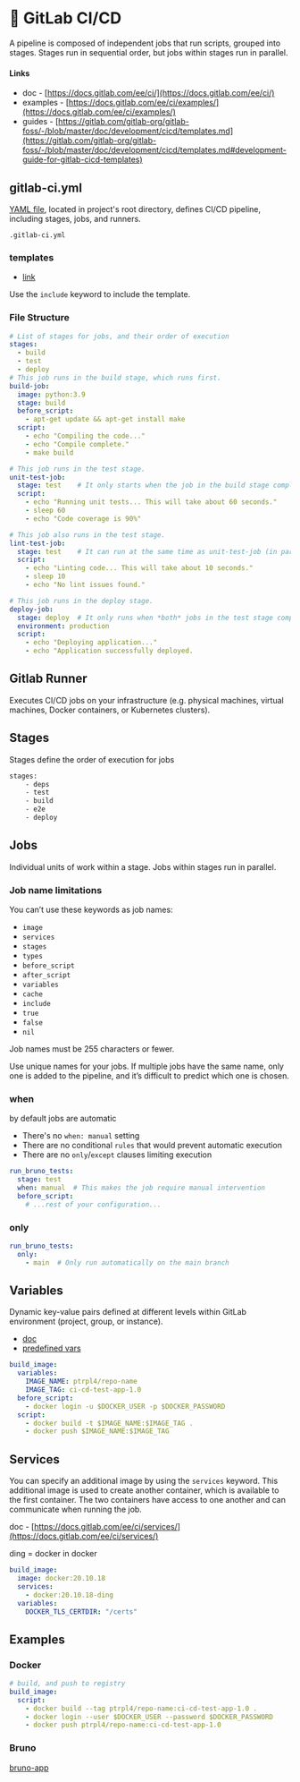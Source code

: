 # 🦊 GitLab CI/CD

A pipeline is composed of independent jobs that run scripts, grouped into stages. Stages run in sequential order, but jobs within stages run in parallel.

#### Links

- doc - [https://docs.gitlab.com/ee/ci/](https://docs.gitlab.com/ee/ci/)
- examples - [https://docs.gitlab.com/ee/ci/examples/](https://docs.gitlab.com/ee/ci/examples/)
- guides - [https://gitlab.com/gitlab-org/gitlab-foss/-/blob/master/doc/development/cicd/templates.md](https://gitlab.com/gitlab-org/gitlab-foss/-/blob/master/doc/development/cicd/templates.md#development-guide-for-gitlab-cicd-templates)

## gitlab-ci.yml

[YAML file](https://docs.gitlab.com/ee/ci/yaml/), located in project's root directory, defines CI/CD pipeline, including stages, jobs, and runners.

```
.gitlab-ci.yml
```

### templates

- [link](https://docs.gitlab.com/ci/examples/#cicd-templates)

Use the `include` keyword to include the template.

### File Structure

```yaml
# List of stages for jobs, and their order of execution
stages:          
  - build
  - test
  - deploy
# This job runs in the build stage, which runs first.
build-job:
  image: python:3.9       
  stage: build
  before_script:
    - apt-get update && apt-get install make
  script:
    - echo "Compiling the code..."
    - echo "Compile complete."
    - make build

# This job runs in the test stage.
unit-test-job:   
  stage: test    # It only starts when the job in the build stage completes successfully.
  script:
    - echo "Running unit tests... This will take about 60 seconds."
    - sleep 60
    - echo "Code coverage is 90%"

# This job also runs in the test stage.
lint-test-job:   
  stage: test    # It can run at the same time as unit-test-job (in parallel).
  script:
    - echo "Linting code... This will take about 10 seconds."
    - sleep 10
    - echo "No lint issues found."

# This job runs in the deploy stage.
deploy-job:      
  stage: deploy  # It only runs when *both* jobs in the test stage complete successfully.
  environment: production
  script:
    - echo "Deploying application..."
    - echo "Application successfully deployed.
```

## Gitlab Runner

Executes CI/CD jobs on your infrastructure (e.g. physical machines, virtual machines, Docker containers, or Kubernetes clusters).

## Stages

Stages define the order of execution for jobs

```bash
stages:
    - deps
    - test
    - build
    - e2e
    - deploy
```

## Jobs

Individual units of work within a stage. Jobs within stages run in parallel.

### Job name limitations

You can’t use these keywords as job names:

* `image`
* `services`
* `stages`
* `types`
* `before_script`
* `after_script`
* `variables`
* `cache`
* `include`
* `true`
* `false`
* `nil`

Job names must be 255 characters or fewer.

Use unique names for your jobs. If multiple jobs have the same name, only one is added to the pipeline, and it’s difficult to predict which one is chosen.

### when

by default jobs are automatic

- There's no `when: manual` setting
- There are no conditional `rules` that would prevent automatic execution
- There are no `only`/`except` clauses limiting execution

```yml
run_bruno_tests:
  stage: test
  when: manual  # This makes the job require manual intervention
  before_script:
    # ...rest of your configuration...
```

### only

```yml
run_bruno_tests:
  only:
    - main  # Only run automatically on the main branch
```

## Variables

Dynamic key-value pairs defined at different levels within GitLab environment (project, group, or instance).

- [doc](https://docs.gitlab.com/ci/variables)
- [predefined vars](https://docs.gitlab.com/ci/variables/predefined_variables/)

```yaml
build_image:
  variables:
    IMAGE_NAME: ptrpl4/repo-name
    IMAGE_TAG: ci-cd-test-app-1.0
  before_script:
    - docker login -u $DOCKER_USER -p $DOCKER_PASSWORD
  script:
    - docker build -t $IMAGE_NAME:$IMAGE_TAG .
    - docker push $IMAGE_NAME:$IMAGE_TAG
```

## Services

You can specify an additional image by using the `services` keyword. This additional image is used to create another container, which is available to the first container. The two containers have access to one another and can communicate when running the job.

doc - [https://docs.gitlab.com/ee/ci/services/](https://docs.gitlab.com/ee/ci/services/)

ding = docker in docker

```yaml
build_image:
  image: docker:20.10.18
  services:
    - docker:20.10.18-ding
  variables:
    DOCKER_TLS_CERTDIR: "/certs"
```

## Examples

### Docker

```yaml
# build, and push to registry
build_image:
  script:
    - docker build --tag ptrpl4/repo-name:ci-cd-test-app-1.0 .
    - docker login --user $DOCKER_USER --password $DOCKER_PASSWORD
    - docker push ptrpl4/repo-name:ci-cd-test-app-1.0
```

### Bruno

[bruno-app](../../qa/backend-testing/bruno-app.md)
